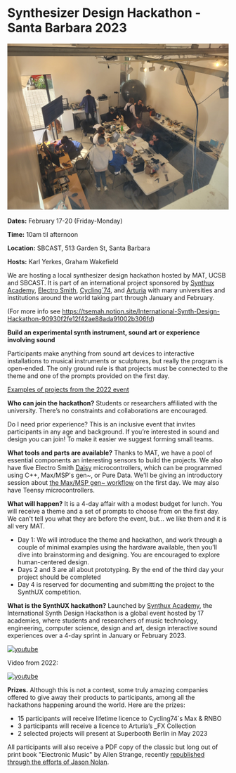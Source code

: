 # Synthesizer Design Hackathon - Santa Barbara 2023

![photo](20230217_120009.jpg)

**Dates:** February 17-20 (Friday-Monday)

**Time:** 10am til afternoon

**Location:** SBCAST, 513 Garden St, Santa Barbara

**Hosts:** Karl Yerkes, Graham Wakefield

We are hosting a local synthesizer design hackathon hosted by MAT, UCSB and SBCAST. It is part of an international project sponsored by [Synthux Academy](https://www.synthux.academy), [Electro Smith](https://www.electro-smith.com), [Cycling`74](https://cycling74.com), and [Arturia](https://www.arturia.com/?gclid=CjwKCAiAioifBhAXEiwApzCztux6GyLSWwjfZP6dyDkH2szYwakcfsUeglHFjZN-qWaX-ZYkZYHA4BoCknkQAvD_BwE) with many universities and institutions around the world taking part through January and February.

(For more info see https://tsemah.notion.site/International-Synth-Design-Hackathon-90930f2fe12f42ae88ada91002b306fd)

**Build an experimental synth instrument, sound art or experience involving sound**

Participants make anything from sound art devices to interactive installations to musical instruments or sculptures, but really the program is open-ended. The only ground rule is that projects must be connected to the theme and one of the prompts provided on the first day.

[Examples of projects from the 2022 event](https://www.synthux.academy/events/hackathon-2022) 

**Who can join the hackathon?** Students or researchers affiliated with the university. There’s no constraints and collaborations are encouraged.

Do I need prior experience? This is an inclusive event that invites participants in any age and background. If you’re interested in sound and design you can join! To make it easier we suggest forming small teams.

**What tools and parts are available?** Thanks to MAT, we have a pool of essential components an interesting sensors to build the projects. We also have five Electro Smith [Daisy](https://www.electro-smith.com/daisy/daisy) microcontrollers, which can be programmed using C++, Max/MSP's gen~, or Pure Data. We'll be giving an introductory session about [the Max/MSP gen~ workflow](https://github.com/electro-smith/oopsy) on the first day. We may also have Teensy microcontrollers. 

**What will happen?** It is a 4-day affair with a modest budget for lunch. You will receive a theme and a set of prompts to choose from on the first day. We can't tell you what they are before the event, but... we like them and it is all very MAT. 

  - Day 1: We will introduce the theme and hackathon, and work through a couple of minimal examples using the hardware available, then you'll dive into brainstorming and designing. You are encouraged to explore human-centered design. 
  - Days 2 and 3 are all about prototyping. By the end of the third day your project should be completed
  - Day 4 is reserved for documenting and submitting the project to the SynthUX competition. 

**What is the SynthUX hackathon?**
Launched by [Synthux Academy](https://www.synthux.academy), the International Synth Design Hackathon is a global event hosted by 17 academies, where students and researchers of music technology, engineering, computer science, design and art, design interactive sound experiences over a 4-day sprint in January or February 2023. 

[![youtube](https://img.youtube.com/vi/1QPyhQUdVXU/0.jpg)](https://www.youtube.com/watch?v=1QPyhQUdVXU)

Video from 2022:

[![youtube](https://img.youtube.com/vi/MNLd1e4OR3s/0.jpg)](https://www.youtube.com/watch?v=MNLd1e4OR3s)

**Prizes.** Although this is not a contest, some truly amazing companies offered to give away their products to participants, among all the hackathons happening around the world. Here are the prizes:

- 15 participants will receive lifetime licence to Cycling74`s Max & RNBO
- 3 participants will receive a licence to Arturia’s _FX Collection
- 2 selected projects will present at Superbooth Berlin in May 2023

All participants will also receive a PDF copy of the classic but long out of print book "Electronic Music" by Allen Strange, recently [republished through the efforts of Jason Nolan](https://www.kickstarter.com/projects/jasonnolan/allen-stranges-electronic-music). 
